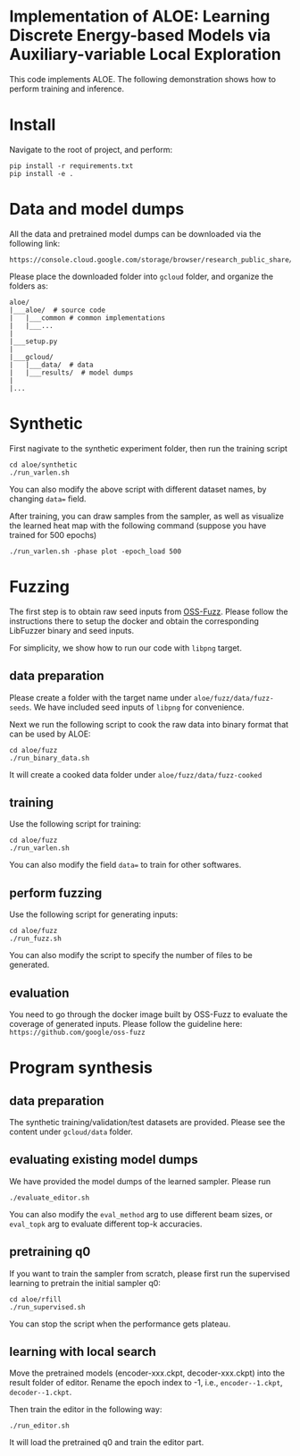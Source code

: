 # Implementation of ALOE: Learning Discrete Energy-based Models via Auxiliary-variable Local Exploration


This code implements ALOE. The following demonstration shows how to perform training and inference.

# Install

Navigate to the root of project, and perform:

    pip install -r requirements.txt
    pip install -e .


# Data and model dumps

All the data and pretrained model dumps can be downloaded via the following link:

    https://console.cloud.google.com/storage/browser/research_public_share/aloe_neurips2020

Please place the downloaded folder into `gcloud` folder, and organize the folders as:
```
aloe/
|___aloe/  # source code
|   |___common # common implementations
|   |___...
|
|___setup.py 
|
|___gcloud/
|   |___data/  # data
|   |___results/  # model dumps
|
|...
```

# Synthetic

First nagivate to the synthetic experiment folder, then run the training script

    cd aloe/synthetic
    ./run_varlen.sh

You can also modify the above script with different dataset names, by changing `data=` field. 

After training, you can draw samples from the sampler, as well as visualize the learned heat map with the following command (suppose you have trained for 500 epochs)

    ./run_varlen.sh -phase plot -epoch_load 500


# Fuzzing

The first step is to obtain raw seed inputs from [OSS-Fuzz](https://github.com/google/oss-fuzz). Please follow the instructions there to setup the docker and obtain the corresponding LibFuzzer binary and seed inputs. 

For simplicity, we show how to run our code with `libpng` target. 

## data preparation

Please create a folder with the target name under `aloe/fuzz/data/fuzz-seeds`. We have included seed inputs of `libpng` for convenience. 

Next we run the following script to cook the raw data into binary format that can be used by ALOE:

    cd aloe/fuzz
    ./run_binary_data.sh

It will create a cooked data folder under `aloe/fuzz/data/fuzz-cooked`


## training

Use the following script for training:

    cd aloe/fuzz
    ./run_varlen.sh

You can also modify the field `data=` to train for other softwares.


## perform fuzzing

Use the following script for generating inputs:

    cd aloe/fuzz
    ./run_fuzz.sh

You can also modify the script to specify the number of files to be generated.


## evaluation

You need to go through the docker image built by OSS-Fuzz to evaluate the coverage of generated inputs. Please follow the guideline here: `https://github.com/google/oss-fuzz`


# Program synthesis


## data preparation

The synthetic training/validation/test datasets are provided. Please see the content under `gcloud/data` folder.

## evaluating existing model dumps

We have provided the model dumps of the learned sampler. Please run 

    ./evaluate_editor.sh

You can also modify the `eval_method` arg to use different beam sizes, or `eval_topk` arg to evaluate different top-k accuracies. 

## pretraining q0

If you want to train the sampler from scratch, please first run the supervised learning to pretrain the initial sampler q0: 

    cd aloe/rfill
    ./run_supervised.sh

You can stop the script when the performance gets plateau.

## learning with local search

Move the pretrained models (encoder-xxx.ckpt, decoder-xxx.ckpt) into the result folder of editor. Rename the epoch index to -1, i.e., `encoder--1.ckpt`, `decoder--1.ckpt`. 

Then train the editor in the following way:

    ./run_editor.sh

It will load the pretrained q0 and train the editor part.
